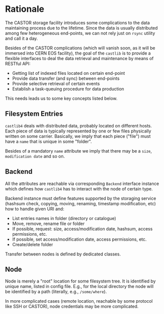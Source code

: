
# Rationale

The CASTOR storage facility introduces some complications to the data
maintaining process due to the lifetime. Since the data is usually distributed
among few heterogeneous end-points, we can not rely just on `rsync` utility and
call it a day.

Besides of the CASTOR complications (which will vanish soon, as it will be
immersed into CERN EOS facility), the goal of the `castlib` is to provide a
flexible interfaces to deal the data retrieval and maintenance by means of
RESTful API:

- Getting list of indexed files located on certain end-point
- Provide data transfer (and sync) between end-points
- Provide selective retrieval of certain events
- Establish a task-queuing procedure for data production

This needs leads us to some key concepts listed below.

## Filesystem Entries

`castlib4` deals with distributed data, probably located on different hosts.
Each piece of data is typically represented by one or few files physically
written on some carrier. Basically, we imply that each piece ("file") must have
a `name` that is unique in some "folder".

Besides of a mandatory `name` attribute we imply that there may be a `size`,
`modification date` and so on.

## Backend

All the attributes are reachable via corresponding `Backend` interface instance
which defines how `castlib4` has to interact with the node of certain type.

Backend instance must define features supported by the storaging service
(hashsum check, copying, moving, renaming, timestamp modification, etc) how to
handle given URI and:

- List entries names in folder (directory or catalogue)
- Move, remove, rename file or folder
- If possible, request: size, access/modification date, hashsum, access
permissions, etc.
- If possible, set access/modification date, access permissions, etc.
- Create/delete folder

Transfer between nodes is defined by dedicated classes.

## Node

Node is merely a "root" location for some filesystem tree. It is identified by
unique name, listed in config file. E.g., for the local directory the node will
be identified by a path (literally, e.g., `/some/where`).

In more complicated cases (remote location, reachable by some protocol like
SSH or CASTOR), node credentials may be more complicated.

